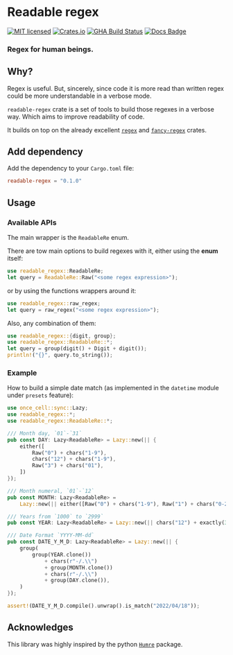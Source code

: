 # Readable regex

[![MIT licensed](https://img.shields.io/badge/license-MIT-blue.svg)](./LICENSE)
[![Crates.io](https://img.shields.io/crates/v/readable-regex.svg)](https://crates.io/crates/readable-regex)
[![GHA Build Status](https://github.com/danielsanchezq/readable-regex/workflows/CI/badge.svg)](https://github.com/danielsanchezq/readable-regex/actions?query=workflow%3ACI)
[![Docs Badge](https://docs.rs/readable-regex/badge.svg)](https://docs.rs/readable-regex)

### Regex for human beings.

## Why?

Regex is useful. But, sincerely, since code it is more read than written regex could 
be more understandable in a verbose mode.

`readable-regex` crate is a set of tools to build those regexes in a verbose way. Which aims
to improve readability of code.

It builds on top on the already excellent [`regex`](https://crates.io/crates/regex) and [`fancy-regex`](https://crates.io/crates/fancy-regex) crates.


## Add dependency
Add the dependency to your `Cargo.toml` file: 

```toml
readable-regex = "0.1.0"
```

## Usage

### Available APIs

The main wrapper is the `ReadableRe` enum.

There are tow main options to build regexes with it, either using the **enum** itself:

```rust
use readable_regex::ReadableRe;
let query = ReadableRe::Raw("<some regex expression>");
```

or by using the functions wrappers around it:

```rust
use readable_regex::raw_regex;
let query = raw_regex("<some regex expression>");
```

Also, any combination of them:

```rust
use readable_regex::{digit, group};
use readable_regex::ReadableRe::*;
let query = group(digit() + Digit + digit());
println!("{}", query.to_string());
```

### Example
How to build a simple date match (as implemented in the `datetime` module under `presets` feature):
```rust
use once_cell::sync::Lazy;
use readable_regex::*;
use readable_regex::ReadableRe::*;

/// Month day, `01`-`31`
pub const DAY: Lazy<ReadableRe> = Lazy::new(|| {
    either([
        Raw("0") + chars("1-9"),
        chars("12") + chars("1-9"),
        Raw("3") + chars("01"),
    ])
});

/// Month numeral, `01`-`12`
pub const MONTH: Lazy<ReadableRe> =
    Lazy::new(|| either([Raw("0") + chars("1-9"), Raw("1") + chars("0-2")]));

/// Years from `1000` to `2999`
pub const YEAR: Lazy<ReadableRe> = Lazy::new(|| chars("12") + exactly(3, Digit));

/// Date Format `YYYY-MM-dd`
pub const DATE_Y_M_D: Lazy<ReadableRe> = Lazy::new(|| {
    group(
        group(YEAR.clone())
            + chars(r"-/.\\")
            + group(MONTH.clone())
            + chars(r"-/.\\")
            + group(DAY.clone()),
    )
});

assert!(DATE_Y_M_D.compile().unwrap().is_match("2022/04/18"));
```

## Acknowledges

This library was highly inspired by the python [`Humre`](https://github.com/asweigart/humre) package.
